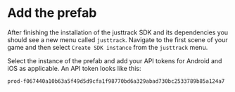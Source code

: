 # Add the prefab

After finishing the installation of the justtrack SDK and its dependencies you should see a new menu called `justtrack`. Navigate to the first scene of your game and then select `Create SDK instance` from the `justtrack` menu.

Select the instance of the prefab and add your API tokens for Android and iOS as applicable. An API token looks like this:

```
prod-f067440a10b63a5f49d5d9cfa1f98770bd6a329abad730bc2533789b85a124a7
```
